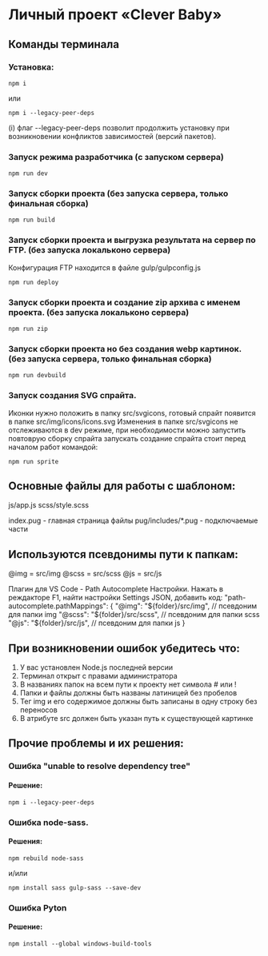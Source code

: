 # Личный проект «Clever Baby» 

## Команды терминала

### Установка:
```
npm i
```
или
```
npm i --legacy-peer-deps
```
(i) флаг --legacy-peer-deps позволит продолжить установку при возникновении 
конфликтов зависимостей (версий пакетов).

### Запуск режима разработчика (c запуском сервера)
```
npm run dev
```

### Запуск сборки проекта (без запуска сервера, только финальная сборка)
```
npm run build
```

### Запуск сборки проекта и выгрузка результата на сервер по FTP. (без запуска локальконо сервера)
Конфигурация FTP находится в файле gulp/gulpconfig.js
```
npm run deploy
```

### Запуск сборки проекта и создание zip архива с именем проекта. (без запуска локальконо сервера)
```
npm run zip
```

### Запуск сборки проекта но без создания webp картинок. (без запуска сервера, только финальная сборка)
```
npm run devbuild
```

### Запуск создания SVG спрайта.

Иконки нужно положить в папку src/svgicons,
готовый спрайт появится в папке src/img/icons/icons.svg
Изменения в папке src/svgicons не отслеживаются в dev режиме, при необходимости можно запустить повтоврую сборку спрайта
запускать создание спрайта стоит перед началом работ командой:
```
npm run sprite
```

## Основные файлы для работы с шаблоном:
js/app.js
scss/style.scss

index.pug - главная страница
файлы pug/includes/*.pug - подключаемые части

## Используются псевдонимы пути к папкам:
@img = src/img
@scss = src/scss
@js = src/js

Плагин для VS Code - Path Autocomplete
Настройки. Нажать в реждакторе F1, найти настройки Settings JSON, добавить код:
"path-autocomplete.pathMappings": {
	"@img": "${folder}/src/img", // псевдоним для папки img
	"@scss": "${folder}/src/scss", // псевдоним для папки scss
	"@js": "${folder}/src/js", //  псевдоним для папки js
}

## При возникновении ошибок убедитесь что:
1) У вас установлен Node.js последней версии
2) Терминал открыт с правами администратора
3) В названиях папок на всем пути к проекту нет символа # или !
4) Папки и файлы должны быть названы латиницей без пробелов
5) Тег img и его содержимое должны быть записаны в одну строку без переносов
6) В атрибуте src должен быть указан путь к существующей картинке

## Прочие проблемы и их решения:

### Ошибка "unable to resolve dependency tree"
#### Решение:
```
npm i --legacy-peer-deps
```

### Ошибка node-sass.
#### Решения:
```
npm rebuild node-sass
```
и/или
```
npm install sass gulp-sass --save-dev
```

### Ошибка Pyton
#### Решение:
```
npm install --global windows-build-tools
```
